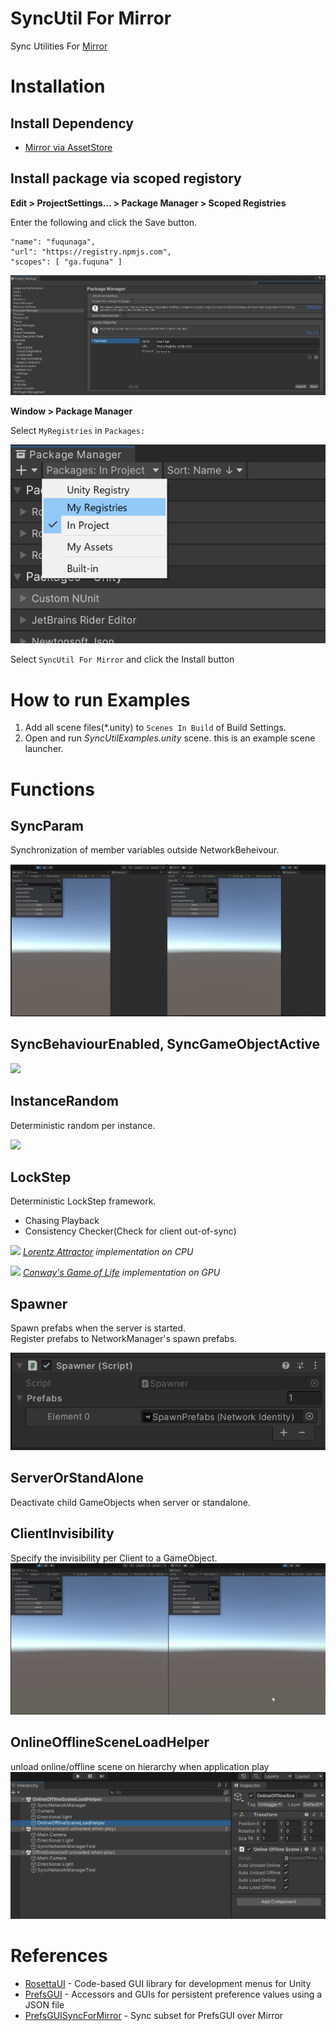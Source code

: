 # SyncUtil For Mirror
Sync Utilities For [Mirror](https://github.com/vis2k/Mirror)  
  
# Installation

## Install Dependency
 - [Mirror via AssetStore](https://assetstore.unity.com/packages/tools/network/mirror-129321)


## Install package via scoped registory

**Edit > ProjectSettings... > Package Manager > Scoped Registries**

Enter the following and click the Save button.

```
"name": "fuqunaga",
"url": "https://registry.npmjs.com",
"scopes": [ "ga.fuquna" ]
```
![](Documentation~/2022-04-12-17-29-38.png)


**Window > Package Manager**

Select `MyRegistries` in `Packages:`

![](Documentation~/2022-04-12-17-40-26.png)

Select `SyncUtil For Mirror` and click the Install button
<!-- ![](Documentation~/2022-04-12-18-04-29.png) -->

# How to run Examples

1. Add all scene files(*.unity) to `Scenes In Build` of Build Settings.
1. Open and run *SyncUtilExamples.unity* scene. this is an example scene launcher.

# Functions

## SyncParam
Synchronization of member variables outside NetworkBeheivour.

![](Documentation~/syncparam.gif)


## SyncBehaviourEnabled, SyncGameObjectActive

![](Documentation~/syncbehaviourenabled.gif)


## InstanceRandom

Deterministic random per instance.

![](Documentation~/instancerandom.gif)

## LockStep

Deterministic LockStep framework.
- Chasing Playback
- Consistency Checker(Check for client out-of-sync)

![](Documentation~/lockstep.gif)
*[Lorentz Attractor](https://en.wikipedia.org/wiki/Lorenz_system) implementation on CPU*

![](Documentation~/lockstep_gpu.gif)
*[Conway's Game of Life](https://en.wikipedia.org/wiki/Conway%27s_Game_of_Life) implementation on GPU*


## Spawner

Spawn prefabs when the server is started.  
Register prefabs to NetworkManager's spawn prefabs.

![](Documentation~/2022-07-11-17-56-03.png)


## ServerOrStandAlone
Deactivate child GameObjects when server or standalone.
  
## ClientInvisibility

Specify the invisibility per Client to a GameObject.
![](Documentation~/clientinvisibility.gif)
  
## OnlineOfflineSceneLoadHelper
unload online/offline scene on hierarchy when application play  
![](Documentation~/onlineofflinesceneloadhelper.gif)



# References
- [RosettaUI](https://github.com/fuqunaga/RosettaUI) - Code-based GUI library for development menus for Unity
- [PrefsGUI](https://github.com/fuqunaga/PrefsGUI) - Accessors and GUIs for persistent preference values using a JSON file
- [PrefsGUISyncForMirror](https://github.com/fuqunaga/PrefsGUISyncForMirror) - Sync subset for PrefsGUI over Mirror
